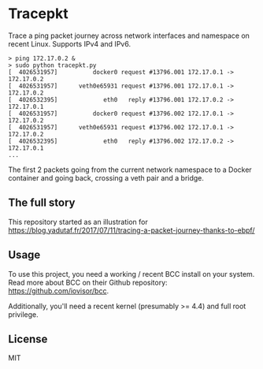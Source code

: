 # Tracepkt

Trace a ping packet journey across network interfaces and namespace on recent Linux. Supports IPv4 and IPv6.

```
> ping 172.17.0.2 &
> sudo python tracepkt.py
[  4026531957]          docker0 request #13796.001 172.17.0.1 -> 172.17.0.2
[  4026531957]      veth0e65931 request #13796.001 172.17.0.1 -> 172.17.0.2
[  4026532395]             eth0   reply #13796.001 172.17.0.2 -> 172.17.0.1
[  4026531957]          docker0 request #13796.002 172.17.0.1 -> 172.17.0.2
[  4026531957]      veth0e65931 request #13796.002 172.17.0.1 -> 172.17.0.2
[  4026532395]             eth0   reply #13796.002 172.17.0.2 -> 172.17.0.1
...
```

The first 2 packets going from the current network namespace to a Docker container and going back, crossing a veth pair and a bridge.

## The full story

This repository started as an illustration for https://blog.yadutaf.fr/2017/07/11/tracing-a-packet-journey-thanks-to-ebpf/

## Usage

To use this project, you need a working / recent BCC install on your system. Read more about BCC on their Github repository: https://github.com/iovisor/bcc.

Additionally, you'll need a recent kernel (presumably >= 4.4) and full root privilege.

## License

MIT

